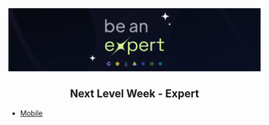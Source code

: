 <div align="center">
  <img alt="Github banner" src="banner.png" />
  <h2 align="center">
    Next Level Week - Expert
  </h1>
</div>

- [Mobile](https://github.com/gbdsantos/next-level-week-14-delivery-app/tree/master/mobile "Mobile delivery app")
